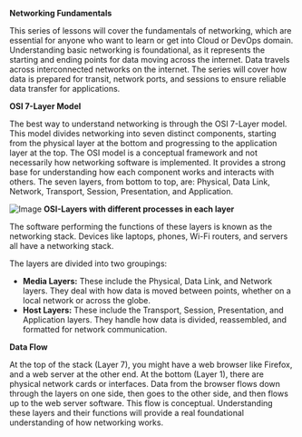 **Networking Fundamentals**

This series of lessons will cover the fundamentals of networking, which are essential for anyone who want to learn or get into Cloud or DevOps domain. Understanding basic networking is foundational, as it represents the starting and ending points for data moving across the internet. Data travels across interconnected networks on the internet. The series will cover how data is prepared for transit, network ports, and sessions to ensure reliable data transfer for applications.

**OSI 7-Layer Model**

The best way to understand networking is through the OSI 7-Layer model. This model divides networking into seven distinct components, starting from the physical layer at the bottom and progressing to the application layer at the top. The OSI model is a conceptual framework and not necessarily how networking software is implemented. It provides a strong base for understanding how each component works and interacts with others. The seven layers, from bottom to top, are: Physical, Data Link, Network, Transport, Session, Presentation, and Application.

![Image](https://github.com/user-attachments/assets/77bb7598-829f-47bd-96db-382c38a54939)
     **OSI-Layers with different processes in each layer**

The software performing the functions of these layers is known as the networking stack. Devices like laptops, phones, Wi-Fi routers, and servers all have a networking stack.

The layers are divided into two groupings:

- **Media Layers:** These include the Physical, Data Link, and Network layers. They deal with how data is moved between points, whether on a local network or across the globe.
- **Host Layers:** These include the Transport, Session, Presentation, and Application layers. They handle how data is divided, reassembled, and formatted for network communication.

**Data Flow**

At the top of the stack (Layer 7), you might have a web browser like Firefox, and a web server at the other end. At the bottom (Layer 1), there are physical network cards or interfaces. Data from the browser flows down through the layers on one side, then goes to the other side, and then flows up to the web server software. This flow is conceptual. Understanding these layers and their functions will provide a real foundational understanding of how networking works.
